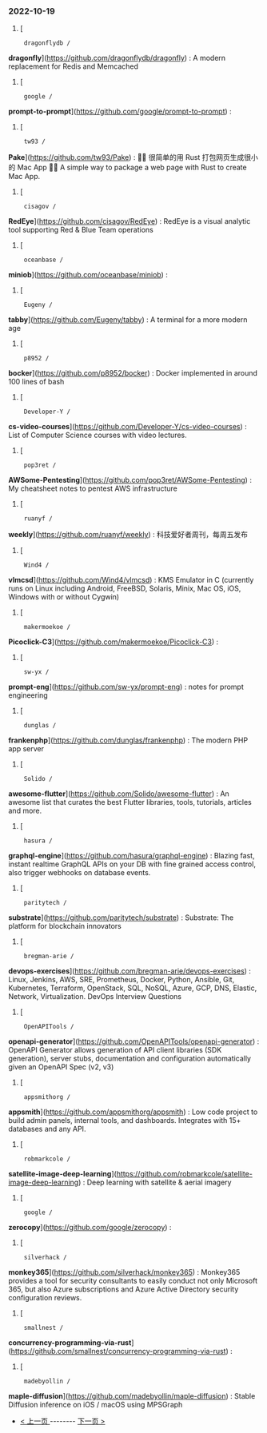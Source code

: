 ### 2022-10-19 
1. [
    

        dragonflydb /
**dragonfly**](https://github.com/dragonflydb/dragonfly) : A modern replacement for Redis and Memcached
1. [
    

        google /
**prompt-to-prompt**](https://github.com/google/prompt-to-prompt) : 
1. [
    

        tw93 /
**Pake**](https://github.com/tw93/Pake) : 🤱🏻 很简单的用 Rust 打包网页生成很小的 Mac App 🤱🏻 A simple way to package a web page with Rust to create Mac App.
1. [
    

        cisagov /
**RedEye**](https://github.com/cisagov/RedEye) : RedEye is a visual analytic tool supporting Red & Blue Team operations
1. [
    

        oceanbase /
**miniob**](https://github.com/oceanbase/miniob) : 
1. [
    

        Eugeny /
**tabby**](https://github.com/Eugeny/tabby) : A terminal for a more modern age
1. [
    

        p8952 /
**bocker**](https://github.com/p8952/bocker) : Docker implemented in around 100 lines of bash
1. [
    

        Developer-Y /
**cs-video-courses**](https://github.com/Developer-Y/cs-video-courses) : List of Computer Science courses with video lectures.
1. [
    

        pop3ret /
**AWSome-Pentesting**](https://github.com/pop3ret/AWSome-Pentesting) : My cheatsheet notes to pentest AWS infrastructure
1. [
    

        ruanyf /
**weekly**](https://github.com/ruanyf/weekly) : 科技爱好者周刊，每周五发布
1. [
    

        Wind4 /
**vlmcsd**](https://github.com/Wind4/vlmcsd) : KMS Emulator in C (currently runs on Linux including Android, FreeBSD, Solaris, Minix, Mac OS, iOS, Windows with or without Cygwin)
1. [
    

        makermoekoe /
**Picoclick-C3**](https://github.com/makermoekoe/Picoclick-C3) : 
1. [
    

        sw-yx /
**prompt-eng**](https://github.com/sw-yx/prompt-eng) : notes for prompt engineering
1. [
    

        dunglas /
**frankenphp**](https://github.com/dunglas/frankenphp) : The modern PHP app server
1. [
    

        Solido /
**awesome-flutter**](https://github.com/Solido/awesome-flutter) : An awesome list that curates the best Flutter libraries, tools, tutorials, articles and more.
1. [
    

        hasura /
**graphql-engine**](https://github.com/hasura/graphql-engine) : Blazing fast, instant realtime GraphQL APIs on your DB with fine grained access control, also trigger webhooks on database events.
1. [
    

        paritytech /
**substrate**](https://github.com/paritytech/substrate) : Substrate: The platform for blockchain innovators
1. [
    

        bregman-arie /
**devops-exercises**](https://github.com/bregman-arie/devops-exercises) : Linux, Jenkins, AWS, SRE, Prometheus, Docker, Python, Ansible, Git, Kubernetes, Terraform, OpenStack, SQL, NoSQL, Azure, GCP, DNS, Elastic, Network, Virtualization. DevOps Interview Questions
1. [
    

        OpenAPITools /
**openapi-generator**](https://github.com/OpenAPITools/openapi-generator) : OpenAPI Generator allows generation of API client libraries (SDK generation), server stubs, documentation and configuration automatically given an OpenAPI Spec (v2, v3)
1. [
    

        appsmithorg /
**appsmith**](https://github.com/appsmithorg/appsmith) : Low code project to build admin panels, internal tools, and dashboards. Integrates with 15+ databases and any API.
1. [
    

        robmarkcole /
**satellite-image-deep-learning**](https://github.com/robmarkcole/satellite-image-deep-learning) : Deep learning with satellite & aerial imagery
1. [
    

        google /
**zerocopy**](https://github.com/google/zerocopy) : 
1. [
    

        silverhack /
**monkey365**](https://github.com/silverhack/monkey365) : Monkey365 provides a tool for security consultants to easily conduct not only Microsoft 365, but also Azure subscriptions and Azure Active Directory security configuration reviews.
1. [
    

        smallnest /
**concurrency-programming-via-rust**](https://github.com/smallnest/concurrency-programming-via-rust) : 
1. [
    

        madebyollin /
**maple-diffusion**](https://github.com/madebyollin/maple-diffusion) : Stable Diffusion inference on iOS / macOS using MPSGraph 

- [ < 上一页 ](https://github.com/able8/github-trending-daily-record/blob/master/2022-10-18.md) -------- [ 下一页 > ](https://github.com/able8/github-trending-daily-record/blob/master/2022-10-20.md)